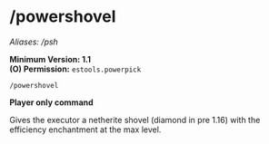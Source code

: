# /powershovel
*Aliases: /psh*

**Minimum Version: 1.1**  
**(O) Permission:** `estools.powerpick`  
```
/powershovel
```
**Player only command**

Gives the executor a netherite shovel (diamond in pre 1.16) 
with the efficiency enchantment at the max level.
